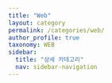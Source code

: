 ```yaml
---
title: "Web"
layout: category
permalink: /categories/web/
author_profile: true
taxonomy: WEB
sidebar:
  title: "상세 카테고리"
  nav: sidebar-navigation
---
```

